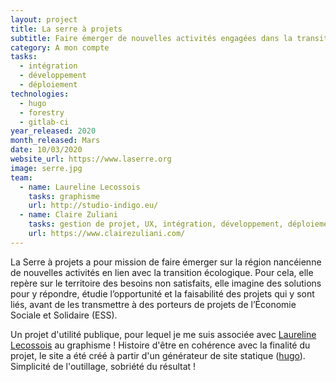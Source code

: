 ```yaml
---
layout: project
title: La serre à projets
subtitle: Faire émerger de nouvelles activités engagées dans la transition écologique
category: A mon compte
tasks:
  - intégration
  - développement
  - déploiement
technologies:
  - hugo
  - forestry
  - gitlab-ci
year_released: 2020
month_released: Mars
date: 10/03/2020
website_url: https://www.laserre.org
image: serre.jpg
team:
  - name: Laureline Lecossois
    tasks: graphisme
    url: http://studio-indigo.eu/
  - name: Claire Zuliani
    tasks: gestion de projet, UX, intégration, développement, déploiement
    url: https://www.clairezuliani.com/
---
```


La Serre à projets a pour mission de faire émerger sur la région nancéienne de nouvelles activités en lien avec la transition écologique. Pour cela, elle repère sur le territoire des besoins non satisfaits, elle imagine des solutions pour y répondre, étudie l’opportunité et la faisabilité des projets qui y sont liés, avant de les transmettre à des porteurs de projets de l’Économie Sociale et Solidaire (ESS).

Un projet d'utilité publique, pour lequel je me suis associée avec [Laureline Lecossois](http://studio-indigo.eu/) au graphisme ! Histoire d'être en cohérence avec la finalité du projet, le site a été créé à partir d'un générateur de site statique ([hugo](https://gohugo.io/)). Simplicité de l'outillage, sobriété du résultat !